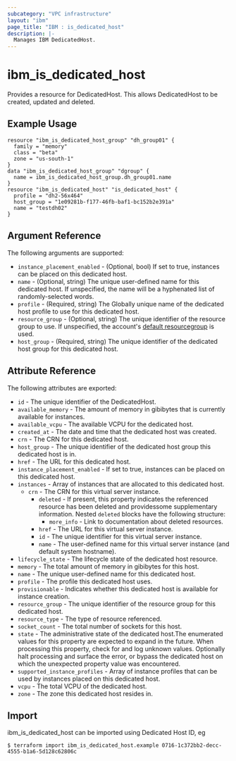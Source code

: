 ```yaml
---
subcategory: "VPC infrastructure"
layout: "ibm"
page_title: "IBM : is_dedicated_host"
description: |-
  Manages IBM DedicatedHost.
---
```


# ibm\_is_dedicated_host

Provides a resource for DedicatedHost. This allows DedicatedHost to be created, updated and deleted.

## Example Usage

```hcl
resource "ibm_is_dedicated_host_group" "dh_group01" {
  family = "memory"
  class = "beta"
  zone = "us-south-1"
}
data "ibm_is_dedicated_host_group" "dgroup" {
  name = ibm_is_dedicated_host_group.dh_group01.name
}
resource "ibm_is_dedicated_host" "is_dedicated_host" {
  profile = "dh2-56x464"
  host_group = "1e09281b-f177-46fb-baf1-bc152b2e391a"
  name = "testdh02"
}
```

## Argument Reference

The following arguments are supported:


* `instance_placement_enabled` - (Optional, bool) If set to true, instances can be placed on this dedicated host.
* `name` - (Optional, string) The unique user-defined name for this dedicated host. If unspecified, the name will be a hyphenated list of randomly-selected words.
* `profile` - (Required, string) The Globally unique name of the dedicated host profile to use for this dedicated host.
* `resource_group` - (Optional, string) The unique identifier of the resource group to use. If unspecified, the account's [default resourcegroup](https://cloud.ibm.com/apidocs/resource-manager#introduction) is used.
* `host_group` - (Required, string) The unique identifier of the dedicated host group for this dedicated host.

## Attribute Reference

The following attributes are exported:

* `id` - The unique identifier of the DedicatedHost.
* `available_memory` - The amount of memory in gibibytes that is currently available for instances.
* `available_vcpu` - The available VCPU for the dedicated host.
* `created_at` - The date and time that the dedicated host was created.
* `crn` - The CRN for this dedicated host.
* `host_group` - The unique identifier of the dedicated host group this dedicated host is in.
* `href` - The URL for this dedicated host.
* `instance_placement_enabled` - If set to true, instances can be placed on this dedicated host.
* `instances` - Array of instances that are allocated to this dedicated host.
  * `crn` - The CRN for this virtual server instance.
	* `deleted` - If present, this property indicates the referenced resource has been deleted and providessome supplementary information. Nested `deleted` blocks have the following structure:
		* `more_info` - Link to documentation about deleted resources.
	* `href` - The URL for this virtual server instance.
	* `id` - The unique identifier for this virtual server instance.
	* `name` - The user-defined name for this virtual server instance (and default system hostname).
* `lifecycle_state` - The lifecycle state of the dedicated host resource.
* `memory` - The total amount of memory in gibibytes for this host.
* `name` - The unique user-defined name for this dedicated host.
* `profile` - The profile this dedicated host uses.
* `provisionable` - Indicates whether this dedicated host is available for instance creation.
* `resource_group` - The unique identifier of the resource group for this dedicated host.
* `resource_type` - The type of resource referenced.
* `socket_count` - The total number of sockets for this host.
* `state` - The administrative state of the dedicated host.The enumerated values for this property are expected to expand in the future. When processing this property, check for and log unknown values. Optionally halt processing and surface the error, or bypass the dedicated host on which the unexpected property value was encountered.
* `supported_instance_profiles` - Array of instance profiles that can be used by instances placed on this dedicated host.
* `vcpu` - The total VCPU of the dedicated host.
* `zone` - The zone this dedicated host resides in.


## Import

ibm_is_dedicated_host can be imported using Dedicated Host ID, eg

```
$ terraform import ibm_is_dedicated_host.example 0716-1c372bb2-decc-4555-b1a6-5d128c62806c
```